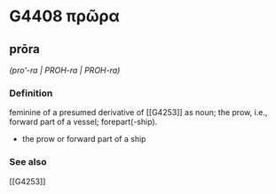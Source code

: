# G4408 πρῶρα

## prōra

_(pro'-ra | PROH-ra | PROH-ra)_

### Definition

feminine of a presumed derivative of [[G4253]] as noun; the prow, i.e., forward part of a vessel; forepart(-ship).

- the prow or forward part of a ship

### See also

[[G4253]]

